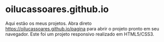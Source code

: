 # oilucassoares.github.io
Aqui estão os meus projetos.
Abra direto https://oilucassoares.github.io/pagina para abrir o projeto pronto em seu navegador. Este foi um projeto responsivo realizado em HTML5/CSS3. 
